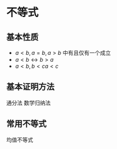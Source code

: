 # 不等式

## 基本性质

* $a<b,a=b,a>b$ 中有且仅有一个成立
* $a<b\longleftrightarrow b>a$
* $a<b,b<c$$a<c$

## 基本证明方法

通分法
数学归纳法

## 常用不等式

均值不等式
